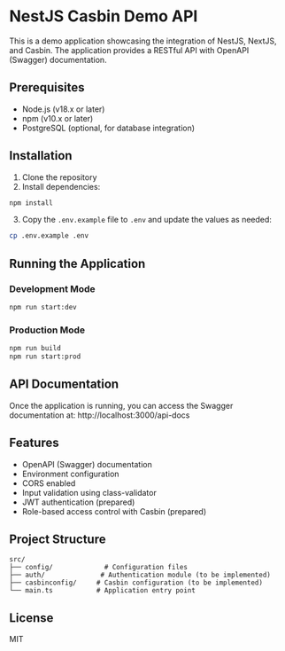 # NestJS Casbin Demo API

This is a demo application showcasing the integration of NestJS, NextJS, and Casbin. The application provides a RESTful API with OpenAPI (Swagger) documentation.

## Prerequisites

- Node.js (v18.x or later)
- npm (v10.x or later)
- PostgreSQL (optional, for database integration)

## Installation

1. Clone the repository
2. Install dependencies:
```bash
npm install
```

3. Copy the `.env.example` file to `.env` and update the values as needed:
```bash
cp .env.example .env
```

## Running the Application

### Development Mode
```bash
npm run start:dev
```

### Production Mode
```bash
npm run build
npm run start:prod
```

## API Documentation

Once the application is running, you can access the Swagger documentation at:
http://localhost:3000/api-docs

## Features

- OpenAPI (Swagger) documentation
- Environment configuration
- CORS enabled
- Input validation using class-validator
- JWT authentication (prepared)
- Role-based access control with Casbin (prepared)

## Project Structure

```
src/
├── config/             # Configuration files
├── auth/              # Authentication module (to be implemented)
├── casbinconfig/     # Casbin configuration (to be implemented)
└── main.ts           # Application entry point
```

## License

MIT
